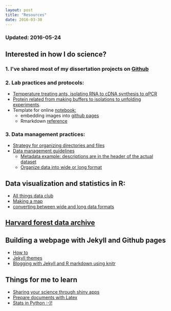 ```yaml
---
layout: post
title: "Resources"
date: 2016-03-30
---
```

### Updated: 2016-05-24

## Interested in how I do science? 

### 1. I've shared most of my dissertation projects on [Github](http://adnguyen.github.io/Dissertation_temperature_adaptation_ants/)

### 2. Lab practices and protocols:     

* [Temperature treating ants, isolating RNA to cDNA synthesis to qPCR](https://github.com/adnguyen/Dissertation_temperature_adaptation_ants/blob/master/ANBE_protocols.md)    
* <a href="https://github.com/adnguyen/2016_Protein_stability_evolution/blob/master/Protocols/Protocols.md">Protein related from making buffers to isolations to unfolding experiments</a>.      
* Template for online [notebook:](https://github.com/adnguyen/adnguyen.github.io/blob/master/_posts/20160421_online_notebook.md)  
	* embedding images into [github pages](http://solutionoptimist.com/2013/12/28/awesome-github-tricks/)    
	* Rmarkdown [reference](http://rmarkdown.rstudio.com/index.html) 

### 3. Data management practices:      
  

* <a href="http://journals.plos.org/ploscompbiol/article?id=10.1371/journal.pcbi.1000424">Strategy for organizing directories and files</a>     
* <a href="http://journals.plos.org/ploscompbiol/article?id=10.1371/journal.pcbi.1004525">Data management guidelines</a>      
	* <a href="https://github.com/adnguyen/adnguyen.github.io/blob/master/assets/Metadata_example.csv">Metadata example: descriptions are in the header of the actual dataset</a>    
	* <a href="https://en.wikipedia.org/wiki/Wide_and_narrow_data">Organize data into wide or long format</a>     
		
## Data visualization and statistics in R:     

* <a href="https://github.com/adnguyen/atd">All things data club</a>      
* <a href="http://adnguyen.github.io/blog/2015/10/07/makingmaps">Making a map</a>    
* <a href="http://www.cookbook-r.com/Manipulating_data/Converting_data_between_wide_and_long_format/">converting between wide and long data formats</a>      

## <a href="http://harvardforest.fas.harvard.edu/harvard-forest-data-archive">Harvard forest data archive</a>

## Building a webpage with Jekyll and Github pages      
* <a href="https://www.smashingmagazine.com/2014/08/build-blog-jekyll-github-pages/">How to</a>     
* <a href="http://jekyllthemes.org/">Jekyll themes</a>  
* <a href="http://brooksandrew.github.io/simpleblog/articles/blogging-with-r-markdown-and-jekyll-using-knitr/">Blogging with Jekyll and R markdown using knitr</a>   

## Things for me to learn
* <a href="http://shiny.rstudio.com/tutorial/lesson7/">Sharing your science through shiny apps</a>
* <a href="http://www.latextemplates.com/">Prepare documents with Latex</a>
* <a href="https://github.com/ujjwalkarn/DataSciencePython">Stats in Python :-)!</a>
